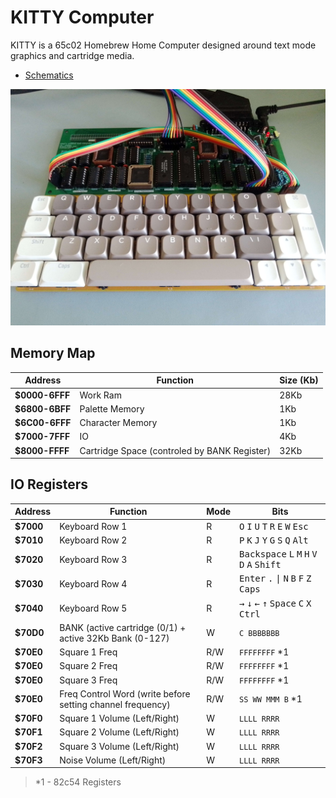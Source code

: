 # KITTY Computer

KITTY is a 65c02 Homebrew Home Computer designed around text mode graphics and cartridge media.

* [Schematics](schematics.md)

![Picture of Prototype Board](Images/computer.jpg)

## Memory Map
Address  | Function | Size (Kb)
---------|----------|-----
**$0000-6FFF**    | Work Ram | 28Kb
**$6800-6BFF**    | Palette Memory | 1Kb
**$6C00-6FFF**    | Character Memory | 1Kb
**$7000-7FFF**    | IO       | 4Kb
**$8000-FFFF**    | Cartridge Space (controled by BANK Register) | 32Kb


## IO Registers

Address  | Function | Mode | Bits
---------|---|--------|-----|
**$7000**| Keyboard Row 1 | R | <kbd>O</kbd> <kbd>I</kbd> <kbd>U</kbd> <kbd>T</kbd> <kbd>R</kbd> <kbd>E</kbd> <kbd>W</kbd> <kbd>Esc</kbd>
**$7010**| Keyboard Row 2 | R | <kbd>P</kbd> <kbd>K</kbd> <kbd>J</kbd> <kbd>Y</kbd> <kbd>G</kbd> <kbd>S</kbd> <kbd>Q</kbd> <kbd>Alt</kbd>
**$7020**| Keyboard Row 3 | R | <kbd>Backspace</kbd> <kbd>L</kbd> <kbd>M</kbd> <kbd>H</kbd> <kbd>V</kbd> <kbd>D</kbd> <kbd>A</kbd> <kbd>Shift</kbd>
**$7030**| Keyboard Row 4 | R | <kbd>Enter</kbd> <kbd>.</kbd> <kbd>\\|</kbd> <kbd>N</kbd> <kbd>B</kbd> <kbd>F</kbd> <kbd>Z</kbd> <kbd>Caps</kbd>
**$7040**| Keyboard Row 5 | R | <kbd>→</kbd> <kbd>↓</kbd> <kbd>←</kbd> <kbd>↑</kbd> <kbd>Space</kbd> <kbd>C</kbd> <kbd>X</kbd> <kbd>Ctrl</kbd>
**$70D0**| BANK (active cartridge (0/1) + active 32Kb Bank (0-127) | W | `C BBBBBBB`
**$70E0**| Square 1 Freq | R/W | `FFFFFFFF` *1
**$70E0**| Square 2 Freq | R/W | `FFFFFFFF` *1
**$70E0**| Square 3 Freq | R/W | `FFFFFFFF` *1
**$70E0**| Freq Control Word (write before setting channel frequency) | R/W | `SS WW MMM B` *1
**$70F0**| Square 1 Volume (Left/Right) | W | `LLLL RRRR`
**$70F1**| Square 2 Volume (Left/Right) | W | `LLLL RRRR`
**$70F2**| Square 3 Volume (Left/Right) | W | `LLLL RRRR`
**$70F3**| Noise Volume    (Left/Right) | W | `LLLL RRRR`

> *1 - 82c54 Registers
